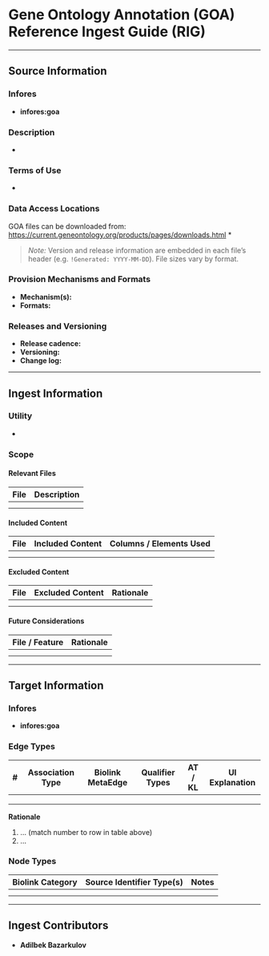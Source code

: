 # Gene Ontology Annotation (GOA) Reference Ingest Guide (RIG)

---

## Source Information

### Infores

* **infores\:goa**

### Description

*

### Terms of Use

*

### Data Access Locations

GOA files can be downloaded from: https://current.geneontology.org/products/pages/downloads.html
\*

> *Note:* Version and release information are embedded in each file’s header (e.g. `!Generated: YYYY-MM-DD`). File sizes vary by format.

### Provision Mechanisms and Formats

* **Mechanism(s):**
* **Formats:**

### Releases and Versioning

* **Release cadence:**
* **Versioning:**
* **Change log:**

---

## Ingest Information

### Utility

*

### Scope

#### Relevant Files

| File | Description |
| ---- | ----------- |
|      |             |
|      |             |

#### Included Content

| File | Included Content | Columns / Elements Used |
| ---- | ---------------- | ----------------------- |
|      |                  |                         |
|      |                  |                         |

#### Excluded Content

| File | Excluded Content | Rationale |
| ---- | ---------------- | --------- |
|      |                  |           |
|      |                  |           |

#### Future Considerations

| File / Feature | Rationale |
| -------------- | --------- |
|                |           |
|                |           |

---

## Target Information

### Infores

* **infores\:goa**

### Edge Types

| # | Association Type | Biolink MetaEdge | Qualifier Types | AT / KL | UI Explanation |
| - | ---------------- | ---------------- | --------------- | ------- | -------------- |
|   |                  |                  |                 |         |                |
|   |                  |                  |                 |         |                |
|   |                  |                  |                 |         |                |

**Rationale**

1. … (match number to row in table above)
2. …

### Node Types

| Biolink Category | Source Identifier Type(s) | Notes |
| ---------------- | ------------------------- | ----- |
|                  |                           |       |
|                  |                           |       |

---

## Ingest Contributors

* **Adilbek Bazarkulov**
